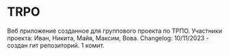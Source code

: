 # TRPO
Веб приложение созданное для группового проекта по ТРПО.
Участники проекта: Иван, Никита, Майя, Максим, Вова.
Changelog:
10/11/2023 - создан гит репозиторий. 1 комит.